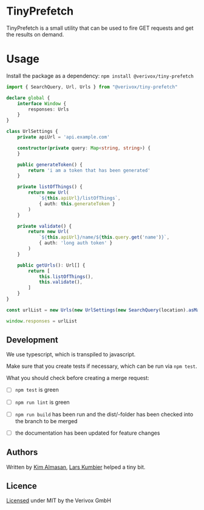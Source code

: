 # TinyPrefetch

TinyPrefetch is a small utility that can be used to fire GET requests and get the results on demand.

# Usage
Install the package as a dependency: `npm install @verivox/tiny-prefetch`
```ts
import { SearchQuery, Url, Urls } from "@verivox/tiny-prefetch"

declare global {
    interface Window {
        responses: Urls
    }
}

class UrlSettings {
    private apiUrl = 'api.example.com'

    constructor(private query: Map<string, string>) {
    }

    public generateToken() {
        return 'i am a token that has been generated'
    }

    private listOfThings() {
        return new Url(
            `${this.apiUrl}/listOfThings`,
            { auth: this.generateToken }
        )
    }

    private validate() {
        return new Url(
            `${this.apiUrl}/name/${this.query.get('name')}`,
            { auth: 'long auth token' }
        )
    }

    public getUrls(): Url[] {
        return [
            this.listOfThings(),
            this.validate(),
        ]
    }
}

const urlList = new Urls(new UrlSettings(new SearchQuery(location).asMap()).getUrls())

window.responses = urlList
```

## Development

We use typescript, which is transpiled to javascript.

Make sure that you create tests if necessary, which can be run via `npm test`.

What you should check before creating a merge request:

* [ ] `npm test` is green
* [ ] `npm run lint` is green
* [ ] `npm run build` has been run and the dist/-folder has been checked into the branch to be merged
* [ ] the documentation has been updated for feature changes



## Authors

Written by [Kim Almasan](https://kumbier.it), [Lars Kumbier](https://kumbier.it) helped a tiny bit.


## Licence

[Licensed](./LICENSE.md) under MIT by the Verivox GmbH
